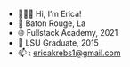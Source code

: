- 👩🏼‍💻  Hi, I’m Erica!
- 📍  Baton Rouge, La
- 🌐  Fullstack Academy, 2021
- 🐅  LSU Graduate, 2015
- 📫 : ericakrebs1@gmail.com

<!---
ekrebs1/ekrebs1 is a ✨ special ✨ repository because its `README.md` (this file) appears on your GitHub profile.
You can click the Preview link to take a look at your changes.
--->
